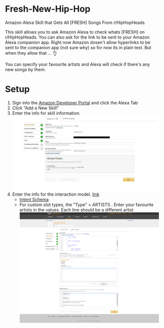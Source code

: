# Fresh-New-Hip-Hop
Amazon Alexa Skill that Gets All [FRESH] Songs From r/HipHopHeads

This skill allows you to ask Amazon Alexa to check whats [FRESH] on r/HipHopHeads. You can also ask for the link to be sent to your Amazon Alexa companion app. Right now Amazon dosen't allow hyperlinks to be sent to the companion app (not sure why) so for now its in plain text. But when they allow that ... 👌

You can specify your favourite artists and Alexa will check if there's any new songs by them.

# Setup
   1. Sign into the [Amazon Developer Portal](https://developer.amazon.com/) and click the Alexa Tab
   2. Click "Add a New Skill"
   3. Enter the info for skill information. 
      ![](https://github.com/TroyFernandes/Fresh-New-Hip-Hop/blob/master/Setup%20Images/Skill%20info.JPG)
   4. Enter the info for the interaction model. [link](https://github.com/TroyFernandes/Fresh-New-Hip-Hop/tree/master/speechAssets)
         * [Intent Schema](https://github.com/TroyFernandes/Fresh-New-Hip-Hop/blob/master/speechAssets/IntentSchema.json)
         * For custom slot types, the "Type" = ARTISTS . Enter your favourite artists in the values. Each line should be a different                  artist
      ![](https://github.com/TroyFernandes/Fresh-New-Hip-Hop/blob/master/Setup%20Images/Interaction%20Model.png)
